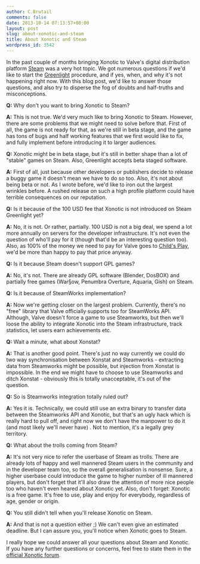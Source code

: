 ```yaml
---
author: C.Brutail
comments: false
date: 2013-10-14 07:13:57+00:00
layout: post
slug: about-xonotic-and-steam
title: About Xonotic and Steam
wordpress_id: 3542
---
```


In the past couple of months bringing Xonotic to Valve's digital distribution platform [Steam](http://store.steampowered.com) was a very hot topic. We got numerous questions if we'd like to start the [Greenlight](http://steamcommunity.com/greenlight) procedure, and if yes, when, and why it's not happening right now. With this blog post, we'd like to answer those questions, and also try to disperse the fog of doubts and half-truths and misconceptions.

**Q:** Why don't you want to bring Xonotic to Steam?

**A:** This is not true. We'd very much like to bring Xonotic to Steam. However, there are some problems that we might need to solve before that. First of all, the game is not ready for that, as we're still in beta stage, and the game has tons of bugs and half working features that we first would like to fix, and fully implement before introducing it to larger audiences.

**Q:** Xonotic might be in beta stage, but it's still in better shape than a lot of "stable" games on Steam. Also, Greenlight accepts beta staged software.

**A:** First of all, just because other developers or publishers decide to release a buggy game it doesn't mean we have to do so too. Also, it's not about being beta or not. As I wrote before, we'd like to iron out the largest wrinkles before. A rushed release on such a high profile platform could have terrible consequences on our reputation.

**Q:** Is it because of the 100 USD fee that Xonotic is not introduced on Steam Greenlight yet?

**A:** No, it is not. Or rather, partially. 100 USD is not a big deal, we spend a lot more annually on servers for the developer infrastructure. It's not even the question of who'll pay for it (though that'd be an interesting question too). Also, as 100% of the money we need to pay for Valve goes to [Child's Play](http://www.childsplaycharity.org/), we'd be more than happy to pay that price anyway.

**Q:** Is it because Steam doesn't support GPL games?

**A:** No, it's not. There are already GPL software (Blender, DosBOX) and partially free games (War§ow, Penumbra Overture, Aquaria, Gish) on Steam.

**Q:** Is it because of SteamWorks implementation?

**A:** Now we're getting closer on the largest problem. Currently, there's no "free" library that Valve officially supports too for SteamWorks API. Although, Valve doesn't force a game to use Steamworks, but then we'll loose the ability to integrate Xonotic into the Steam infrastructure, track statistics, let users earn achievements etc.

**Q:** Wait a minute, what about Xonstat?

**A:** That is another good point. There's just no way currently we could do two way synchronisation between Xonstat and Steamworks - extracting data from Steamworks might be possible, but injection from Xonstat is impossible. In the end we might have to choose to use Steamworks and ditch Xonstat - obviously this is totally unacceptable, it's out of the question.

**Q:** So is Steamworks integration totally ruled out?

**A:** Yes it is. Technically, we could still use an extra binary to transfer data between the Steamworks API and Xonotic, but that's an ugly hack which is really hard to pull off, and right now we don't have the manpower to do it (and most likely we'll never have) . Not to mention, it's a legally grey territory.

**Q:** What about the trolls coming from Steam?

**A:** It's not very nice to refer the userbase of Steam as trolls. There are already lots of happy and well mannered Steam users in the community and in the developer team too, so the overall generalisation is nonsense. Sure, a higher userbase could introduce the game to higher number of ill mannered players, but don't forget that it'll also draw the attention of more nice people too who haven't even heared about Xonotic yet.
Also, don't forget: Xonotic is a free game. It's free to use, play and enjoy for everybody, regardless of age, gender or origin.

**Q:** You still didn't tell when you'll release Xonotic on Steam.

**A:** And that is not a question either ;) We can't even give an estimated deadline. But I can assure you, you'll notice when Xonotic goes to Steam.

I really hope we could answer all your questions about Steam and Xonotic. If you have any further questions or concerns, feel free to state them in the [official Xonotic forum](http://forums.xonotic.org/showthread.php?tid=4538).
